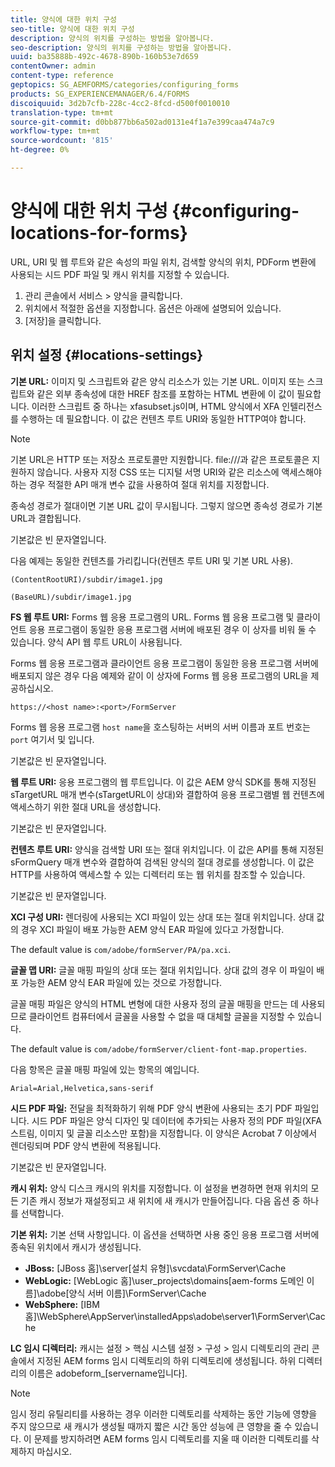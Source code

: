 ```yaml
---
title: 양식에 대한 위치 구성
seo-title: 양식에 대한 위치 구성
description: 양식의 위치를 구성하는 방법을 알아봅니다.
seo-description: 양식의 위치를 구성하는 방법을 알아봅니다.
uuid: ba35888b-492c-4678-890b-160b53e7d659
contentOwner: admin
content-type: reference
geptopics: SG_AEMFORMS/categories/configuring_forms
products: SG_EXPERIENCEMANAGER/6.4/FORMS
discoiquuid: 3d2b7cfb-228c-4cc2-8fcd-d500f0010010
translation-type: tm+mt
source-git-commit: d0bb877bb6a502ad0131e4f1a7e399caa474a7c9
workflow-type: tm+mt
source-wordcount: '815'
ht-degree: 0%

---
```



# 양식에 대한 위치 구성 {#configuring-locations-for-forms}

URL, URI 및 웹 루트와 같은 속성의 파일 위치, 검색할 양식의 위치, PDForm 변환에 사용되는 시드 PDF 파일 및 캐시 위치를 지정할 수 있습니다.

1. 관리 콘솔에서 서비스 > 양식을 클릭합니다.
1. 위치에서 적절한 옵션을 지정합니다. 옵션은 아래에 설명되어 있습니다.
1. [저장]을 클릭합니다.

## 위치 설정 {#locations-settings}

**기본 URL:** 이미지 및 스크립트와 같은 양식 리소스가 있는 기본 URL. 이미지 또는 스크립트와 같은 외부 종속성에 대한 HREF 참조를 포함하는 HTML 변환에 이 값이 필요합니다. 이러한 스크립트 중 하나는 xfasubset.js이며, HTML 양식에서 XFA 인텔리전스를 수행하는 데 필요합니다. 이 값은 컨텐츠 루트 URI와 동일한 HTTP여야 합니다.

>[!NOTE]
>
>기본 URL은 HTTP 또는 저장소 프로토콜만 지원합니다. file:///과 같은 프로토콜은 지원하지 않습니다. 사용자 지정 CSS 또는 디지털 서명 URI와 같은 리소스에 액세스해야 하는 경우 적절한 API 매개 변수 값을 사용하여 절대 위치를 지정합니다.

종속성 경로가 절대이면 기본 URL 값이 무시됩니다. 그렇지 않으면 종속성 경로가 기본 URL과 결합됩니다.

기본값은 빈 문자열입니다.

다음 예제는 동일한 컨텐츠를 가리킵니다(컨텐츠 루트 URI 및 기본 URL 사용).

`(ContentRootURI)/subdir/image1.jpg`

`(BaseURL)/subdir/image1.jpg`

**FS 웹 루트 URI:** Forms 웹 응용 프로그램의 URL. Forms 웹 응용 프로그램 및 클라이언트 응용 프로그램이 동일한 응용 프로그램 서버에 배포된 경우 이 상자를 비워 둘 수 있습니다. 양식 API 웹 루트 URL이 사용됩니다.

Forms 웹 응용 프로그램과 클라이언트 응용 프로그램이 동일한 응용 프로그램 서버에 배포되지 않은 경우 다음 예제와 같이 이 상자에 Forms 웹 응용 프로그램의 URL을 제공하십시오.

`https://<host name>:<port>/FormServer`

Forms 웹 응용 프로그램 `host name`을 호스팅하는 서버의 서버 이름과 포트 번호는 `port` 여기서 및 입니다.

기본값은 빈 문자열입니다.

**웹 루트 URI:** 응용 프로그램의 웹 루트입니다. 이 값은 AEM 양식 SDK를 통해 지정된 sTargetURL 매개 변수(sTargetURL이 상대)와 결합하여 응용 프로그램별 웹 컨텐츠에 액세스하기 위한 절대 URL을 생성합니다.

기본값은 빈 문자열입니다.

**컨텐츠 루트 URI:** 양식을 검색할 URI 또는 절대 위치입니다. 이 값은 API를 통해 지정된 sFormQuery 매개 변수와 결합하여 검색된 양식의 절대 경로를 생성합니다. 이 값은 HTTP를 사용하여 액세스할 수 있는 디렉터리 또는 웹 위치를 참조할 수 있습니다.

기본값은 빈 문자열입니다.

**XCI 구성 URI:** 렌더링에 사용되는 XCI 파일이 있는 상대 또는 절대 위치입니다. 상대 값의 경우 XCI 파일이 배포 가능한 AEM 양식 EAR 파일에 있다고 가정합니다.

The default value is `com/adobe/formServer/PA/pa.xci`.

**글꼴 맵 URI:** 글꼴 매핑 파일의 상대 또는 절대 위치입니다. 상대 값의 경우 이 파일이 배포 가능한 AEM 양식 EAR 파일에 있는 것으로 가정합니다.

글꼴 매핑 파일은 양식의 HTML 변형에 대한 사용자 정의 글꼴 매핑을 만드는 데 사용되므로 클라이언트 컴퓨터에서 글꼴을 사용할 수 없을 때 대체할 글꼴을 지정할 수 있습니다.

The default value is `com/adobe/formServer/client-font-map.properties`.

다음 항목은 글꼴 매핑 파일에 있는 항목의 예입니다.

`Arial=Arial,Helvetica,sans-serif`

**시드 PDF 파일:** 전달을 최적화하기 위해 PDF 양식 변환에 사용되는 초기 PDF 파일입니다. 시드 PDF 파일은 양식 디자인 및 데이터에 추가되는 사용자 정의 PDF 파일(XFA 스트림, 이미지 및 글꼴 리소스만 포함)을 지정합니다. 이 양식은 Acrobat 7 이상에서 렌더링되며 PDF 양식 변환에 적용됩니다.

기본값은 빈 문자열입니다.

**캐시 위치:** 양식 디스크 캐시의 위치를 지정합니다. 이 설정을 변경하면 현재 위치의 모든 기존 캐시 정보가 재설정되고 새 위치에 새 캐시가 만들어집니다. 다음 옵션 중 하나를 선택합니다.

**기본 위치:** 기본 선택 사항입니다. 이 옵션을 선택하면 사용 중인 응용 프로그램 서버에 종속된 위치에서 캐시가 생성됩니다.

* **JBoss:** [JBoss 홈]\server\[설치 유형]\svcdata\FormServer\Cache
* **WebLogic:** [WebLogic 홈]\user_projects\domains\[aem-forms 도메인 이름]\adobe\[양식 서버 이름]\FormServer\Cache
* **WebSphere:** [IBM 홈]\WebSphere\AppServer\installedApps\adobe\server1\FormServer\Cache

**LC 임시 디렉터리:** 캐시는 설정 > 핵심 시스템 설정 > 구성 > 임시 디렉토리의 관리 콘솔에서 지정된 AEM forms 임시 디렉토리의 하위 디렉토리에 생성됩니다. 하위 디렉터리의 이름은 adobeform_[servername입니다].

>[!NOTE]
>
>임시 정리 유틸리티를 사용하는 경우 이러한 디렉토리를 삭제하는 동안 기능에 영향을 주지 않으므로 새 캐시가 생성될 때까지 짧은 시간 동안 성능에 큰 영향을 줄 수 있습니다. 이 문제를 방지하려면 AEM forms 임시 디렉토리를 지울 때 이러한 디렉토리를 삭제하지 마십시오.

